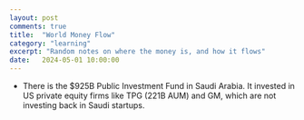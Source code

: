 ```yaml
---
layout: post
comments: true
title:  "World Money Flow"
category: "learning"
excerpt: "Random notes on where the money is, and how it flows"
date:   2024-05-01 10:00:00
---
```


* There is the $925B Public Investment Fund in Saudi Arabia. It invested in US private equity firms like TPG (221B AUM) and GM, which are not investing back in Saudi startups.